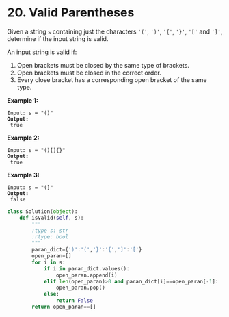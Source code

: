 # 20. Valid Parentheses



Given a string `s` containing just the characters `'('`, `')'`, `'{'`, `'}'`, `'['` and `']'`, determine if the input string is valid.

An input string is valid if:

1. Open brackets must be closed by the same type of brackets.
2. Open brackets must be closed in the correct order.
3. Every close bracket has a corresponding open bracket of the same type.

&#x20;

**Example 1:**

<pre><code>Input: s = "()"
<strong>Output:
</strong> true</code></pre>

**Example 2:**

<pre><code>Input: s = "()[]{}"
<strong>Output:
</strong> true</code></pre>

**Example 3:**

<pre><code>Input: s = "(]"
<strong>Output:
</strong> false</code></pre>

```python
class Solution(object):
    def isValid(self, s):
        """
        :type s: str
        :rtype: bool
        """
        paran_dict={')':'(','}':'{',']':'['}
        open_paran=[]
        for i in s:
            if i in paran_dict.values():
                open_paran.append(i)
            elif len(open_paran)>0 and paran_dict[i]==open_paran[-1]:
                open_paran.pop()
            else:
                return False
        return open_paran==[]
```

